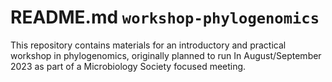 # README.md `workshop-phylogenomics`

This repository contains materials for an introductory and practical workshop in phylogenomics, originally planned to run In August/September 2023 as part of a Microbiology Society focused meeting.
